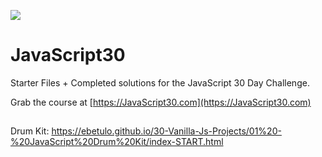 ﻿![](https://javascript30.com/images/JS3-social-share.png)

# JavaScript30

Starter Files + Completed solutions for the JavaScript 30 Day Challenge.

Grab the course at [https://JavaScript30.com](https://JavaScript30.com)

## 
 Drum Kit: https://ebetulo.github.io/30-Vanilla-Js-Projects/01%20-%20JavaScript%20Drum%20Kit/index-START.html
 

